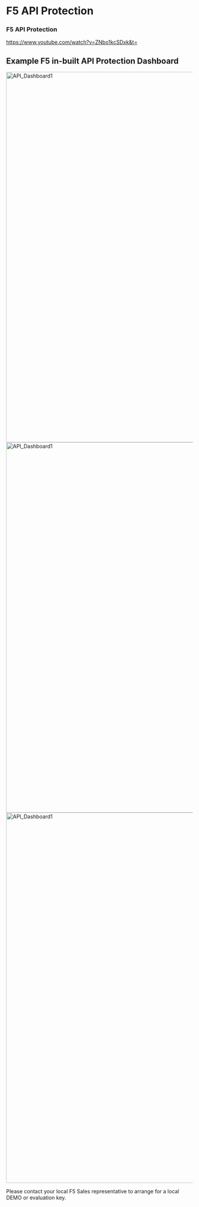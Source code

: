 # F5 API Protection

### F5 API Protection
https://www.youtube.com/watch?v=ZNbo1kcSDxk&t=


## Example F5 in-built API Protection Dashboard
<img src=https://github.com/fbchan/api-protect-gw-sidecar/blob/master/01-api-protection/F5-API-P-01.png alt="API_Dashboard1" width=1000>


<img src=https://github.com/fbchan/api-protect-gw-sidecar/blob/master/01-api-protection/F5-API-P-02.png alt="API_Dashboard1" width=1000>


<img src=https://github.com/fbchan/api-protect-gw-sidecar/blob/master/01-api-protection/F5-API-P-03.png alt="API_Dashboard1" width=1000>

Please contact your local F5 Sales representative to arrange for a local DEMO or evaluation key.